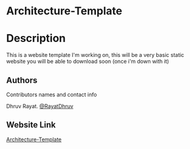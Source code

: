 # Architecture-Template

# Description

This is a website template I'm working on, this will be a very basic static website you will be able to download soon (once i'm down with it)

## Authors

Contributors names and contact info

Dhruv Rayat. [@RayatDhruv](https://twitter.com/rayatdhruv)

## Website Link

[Architecture-Template](https://dhruv-rayat1.github.io/Architecture-Template/)
